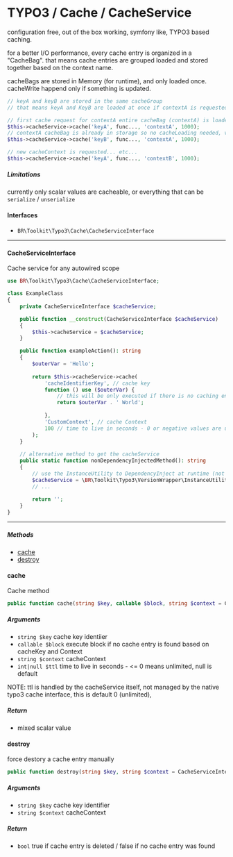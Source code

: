# TYPO3 / Cache / CacheService

configuration free, out of the box working, symfony like, TYPO3 based caching.

for a better I/O performance, every cache entry is organized in a "CacheBag".
that means cache entries are grouped loaded and stored together based on the context name.

cacheBags are stored in Memory (for runtime), and only loaded once.
cacheWrite happend only if something is updated.

```php
// keyA and keyB are stored in the same cacheGroup
// that means keyA and KeyB are loaded at once if contextA is requested

// first cache request for contextA entire cacheBag (contextA) is loaded from cacheStoreage
$this->cacheService->cache('keyA', func..., 'contextA', 1000);
// contextA cacheBag is already in storage so no cacheLoading needed, value for keyB is already in memory
$this->cacheService->cache('keyB', func..., 'contextA', 1000);

// new cacheContext is requested... etc...
$this->cacheService->cache('keyA', func..., 'contextB', 1000);
```

##### Limitations
currently only scalar values are cacheable, or everything that can be `serialize` / `unserialize`

#### Interfaces

* `BR\Toolkit\Typo3\Cache\CacheServiceInterface`

--- 

#### CacheServiceInterface

Cache service for any autowired scope
```php
use BR\Toolkit\Typo3\Cache\CacheServiceInterface;

class ExampleClass
{
    private CacheServiceInterface $cacheService;

    public function __construct(CacheServiceInterface $cacheService) 
    {
        $this->cacheService = $cacheService;
    }

    public function exampleAction(): string 
    {
        $outerVar = 'Hello';
    
        return $this->cacheService->cache(
            'cacheIdentifierKey', // cache key
            function () use ($outerVar) {
                // this will be only executed if there is no caching entry found for the CacheKey + Context
                return $outerVar . ' World';
                
            },
            'CustomContext', // cache Context
            100 // time to live in seconds - 0 or negative values are unlimited - null is default ttl of 3600
        );
    }
    
    // alternative method to get the cacheService
    public static function nonDependencyInjectedMethod(): string
    {
        // use the InstanceUtility to DependencyInject at runtime (not recommended)
        $cacheService = \BR\Toolkit\Typo3\VersionWrapper\InstanceUtility::get(CacheServiceInterface::class);
        // ...
        
        return '';
    }
}
```


---

##### Methods

* [cache](#cache)
* [destroy](#destroy)

#### cache
Cache method
```php
public function cache(string $key, callable $block, string $context = CacheServiceInterface::CONTEXT_GLOBAL, int $ttl = null);
```

##### Arguments
* `string $key` cache key identiier
* `callable $block` execute block if no cache entry is found based on cacheKey and Context
* `string $context` cacheContext
* `int|null $ttl`  time to live in seconds - <= 0 means unlimited, null is default

NOTE: ttl is handled by the cacheService itself, not managed by the native typo3 cache interface, this is default 0 (unlimited),

##### Return
 * mixed scalar value
 

#### destroy
force destory a cache entry manually 
```php
public function destroy(string $key, string $context = CacheServiceInterface::CONTEXT_GLOBAL): bool
```

##### Arguments
* `string $key` cache key identifier
* `string $context` cacheContext

##### Return
* `bool` true if cache entry is deleted / false if no cache entry was found 